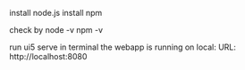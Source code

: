 install node.js
install npm

check by node -v
npm -v

run ui5 serve in terminal
the webapp is  running on local: URL: http://localhost:8080
